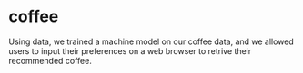 # coffee

Using data, we trained a machine model on our coffee data, and we allowed users to input their preferences on a web browser to retrive their recommended coffee.
